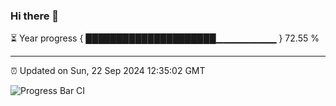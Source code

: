 ### Hi there 👋

⏳ Year progress { █████████████████████▁▁▁▁▁▁▁▁▁ } 72.55 %

---

⏰ Updated on Sun, 22 Sep 2024 12:35:02 GMT

![Progress Bar CI](https://github.com/liununu/liununu/workflows/Progress%20Bar%20CI/badge.svg)
